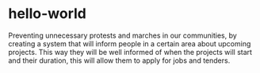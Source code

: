 # hello-world
Preventing unnecessary protests and marches in our communities, by creating a system that will inform people in a certain area about upcoming projects. This way they will be well informed of when the projects will start and their duration, this will allow them to apply for jobs and tenders. 
